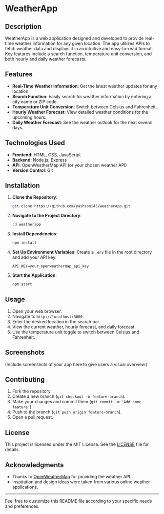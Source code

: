 



# WeatherApp

## Description

WeatherApp is a web application designed and developed to provide real-time weather information for any given location. The app utilizes APIs to fetch weather data and displays it in an intuitive and easy-to-read format. Key features include a search function, temperature unit conversion, and both hourly and daily weather forecasts.

## Features

- **Real-Time Weather Information**: Get the latest weather updates for any location.
- **Search Function**: Easily search for weather information by entering a city name or ZIP code.
- **Temperature Unit Conversion**: Switch between Celsius and Fahrenheit.
- **Hourly Weather Forecast**: View detailed weather conditions for the upcoming hours.
- **Daily Weather Forecast**: See the weather outlook for the next several days.

## Technologies Used

- **Frontend**: HTML, CSS, JavaScript
- **Backend**: Node.js, Express
- **API**: OpenWeatherMap API (or your chosen weather API)
- **Version Control**: Git

## Installation

1. **Clone the Repository**: 
    ```bash
    git clone https://github.com/yashsoni45/weatherapp.git
    ```
2. **Navigate to the Project Directory**:
    ```bash
    cd weatherapp
    ```
3. **Install Dependencies**:
    ```bash
    npm install
    ```
4. **Set Up Environment Variables**: 
    Create a `.env` file in the root directory and add your API key:
    ```
    API_KEY=your_openweathermap_api_key
    ```
5. **Start the Application**:
    ```bash
    npm start
    ```

## Usage

1. Open your web browser.
2. Navigate to `http://localhost:3000`.
3. Enter the desired location in the search bar.
4. View the current weather, hourly forecast, and daily forecast.
5. Use the temperature unit toggle to switch between Celsius and Fahrenheit.

## Screenshots

(Include screenshots of your app here to give users a visual overview.)

## Contributing

1. Fork the repository.
2. Create a new branch (`git checkout -b feature-branch`).
3. Make your changes and commit them (`git commit -m 'Add some feature'`).
4. Push to the branch (`git push origin feature-branch`).
5. Open a pull request.

## License

This project is licensed under the MIT License. See the [LICENSE](LICENSE) file for details.

## Acknowledgments

- Thanks to [OpenWeatherMap](https://openweathermap.org/) for providing the weather API.
- Inspiration and design ideas were taken from various online weather applications.

---

Feel free to customize this README file according to your specific needs and preferences.
